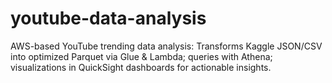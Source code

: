 # youtube-data-analysis
AWS-based YouTube trending data analysis: Transforms Kaggle JSON/CSV into optimized Parquet via Glue &amp; Lambda; queries with Athena; visualizations in QuickSight dashboards for actionable insights.
